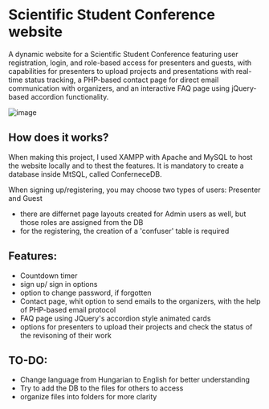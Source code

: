 # Scientific Student Conference website
A dynamic website for a Scientific Student Conference featuring user registration, login, and role-based access for presenters and guests, 
with capabilities for presenters to upload projects and presentations with real-time status tracking, 
a PHP-based contact page for direct email communication with organizers, and an interactive FAQ page using jQuery-based accordion functionality.

![image](https://github.com/user-attachments/assets/4972d352-04a2-499e-8b69-2a142d8925ae)



## How does it works?

When making this project, I used XAMPP with Apache and MySQL to host the website locally and to thest the features.
It is mandatory to create a database inside MtSQL, called ConferneceDB.

When signing up/registering, you may choose two types of users: Presenter and Guest
* there are differnet page layouts created for Admin users as well, but those roles are assigned from the DB
* for the registering, the creation of a 'confuser' table is required



## Features:

- Countdown timer
- sign up/ sign in options
- option to change password, if forgotten
- Contact page, whit option to send emails to the organizers, with the help of PHP-based email protocol
- FAQ page using JQuery's accordion style animated cards
- options for presenters to upload their projects and check the status of the revisoning of their work



## TO-DO:

- Change language from Hungarian to English for better understanding
- Try to add the DB to the files for others to access
- organize files into folders for more clarity
